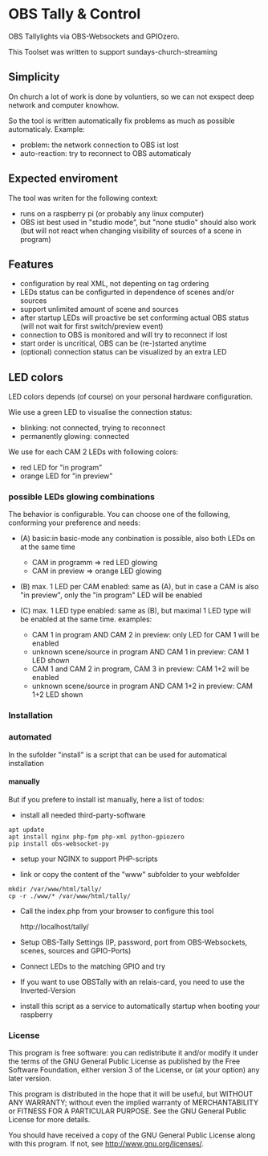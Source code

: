 # OBS Tally & Control
OBS Tallylights via OBS-Websockets and GPIOzero.

This Toolset was written to support sundays-church-streaming

## Simplicity
On church a lot of work is done by voluntiers, so we can not exspect deep
network and computer knowhow. 

So the tool is written automatically fix problems as much as possible automaticaly.
Example:
* problem: the network connection to OBS ist lost
* auto-reaction: try to reconnect to OBS automaticaly

## Expected enviroment
The tool was writen for the following context:
* runs on a raspberry pi (or probably any linux computer)
* OBS ist best used in "studio mode", but "none studio" should also work
  (but will not react when changing visibility of sources of a scene in program)

## Features
* configuration by real XML, not depenting on tag ordering
* LEDs status can be configurted in dependence of scenes and/or sources
* support unlimited amount of scene and sources
* after startup LEDs will proactive be set conforming actual OBS status
  (will not wait for first switch/preview event)
* connection to OBS is monitored and will try to reconnect if lost
* start order is uncritical, OBS can be (re-)started anytime
* (optional) connection status can be visualized by an extra LED

## LED colors
LED colors depends (of course) on your personal hardware configuration.

Wie use a green LED to visualise the connection status:
* blinking: not connected, trying to reconnect
* permanently glowing: connected

We use for each CAM 2 LEDs with following colors:
* red LED for "in program"
* orange LED for "in preview"

### possible LEDs glowing combinations
The behavior is configurable. You can choose one of the following, conforming 
your preference and needs:

* (A) basic:in basic-mode any conbination is possible, also both LEDs on at the same time
    - CAM in programm => red LED glowing
    - CAM in preview => orange LED glowing

* (B) max. 1 LED per CAM enabled: same as (A), but in case a CAM is also "in preview", only the
    "in program" LED will be enabled

* (C) max. 1 LED type enabled: same as (B), but maximal 1 LED type will be enabled at the same time.
    examples:
     - CAM 1 in program AND CAM 2 in preview: only LED for CAM 1 will be enabled
     - unknown scene/source in program AND CAM 1 in preview: CAM 1 LED shown
     - CAM 1 and CAM 2 in program, CAM 3 in preview: CAM 1+2 will be enabled
     - unknown scene/source in program AND CAM 1+2 in preview: CAM 1+2 LED shown


### Installation
### automated
In the sufolder "install" is a script that can be used for automatical installation

#### manually
But if you prefere to install ist manually, here a list of todos:
* install all needed third-party-software

```shell
apt update
apt install nginx php-fpm php-xml python-gpiozero
pip install obs-websocket-py
```
* setup your NGINX to support PHP-scripts

* link or copy the content of the "www" subfolder to your webfolder

```shell
mkdir /var/www/html/tally/
cp -r ./www/* /var/www/html/tally/
```
* Call the index.php from your browser to configure this tool

    http://localhost/tally/

* Setup OBS-Tally Settings (IP, password, port from OBS-Websockets, scenes, sources and GPIO-Ports)

* Connect LEDs to the matching GPIO and try

* If you want to use OBSTally with an relais-card, you need to use the Inverted-Version

* install this script as a service to automatically startup when booting your raspberry

### License

This program is free software: you can redistribute it and/or modify
it under the terms of the GNU General Public License as published by
the Free Software Foundation, either version 3 of the License, or
(at your option) any later version.

This program is distributed in the hope that it will be useful,
but WITHOUT ANY WARRANTY; without even the implied warranty of
MERCHANTABILITY or FITNESS FOR A PARTICULAR PURPOSE.  See the
GNU General Public License for more details.

You should have received a copy of the GNU General Public License
along with this program.  If not, see <http://www.gnu.org/licenses/>.
